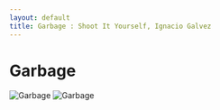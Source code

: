 ```yaml
---
layout: default
title: Garbage : Shoot It Yourself, Ignacio Galvez
---
```


# Garbage

![Garbage](http://assets.farmhouse.co/publishing/1-shoot-it-yourself/images/garbage-1.jpg)
![Garbage](http://assets.farmhouse.co/publishing/1-shoot-it-yourself/images/garbage-2.jpg)
